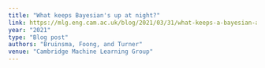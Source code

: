 ```yaml
---
title: "What keeps Bayesian's up at night?"
link: https://mlg.eng.cam.ac.uk/blog/2021/03/31/what-keeps-a-bayesian-awake-at-night-part-1.html
year: "2021"
type: "Blog post"
authors: "Bruinsma, Foong, and Turner"
venue: "Cambridge Machine Learning Group"
---
```

